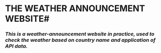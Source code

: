 # THE WEATHER ANNOUNCEMENT WEBSITE#

### _This is a weather-announcement website in practice, used to check the weather based on country name and application of API data._


